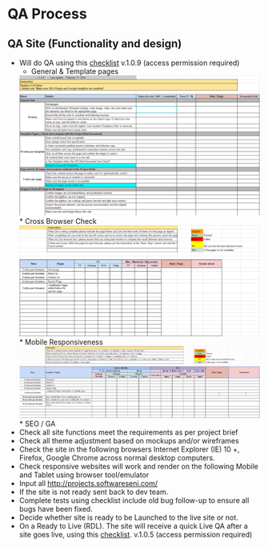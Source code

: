 # QA Process

## QA Site (Functionality and design)
* Will do QA using this <a href="https://docs.google.com/spreadsheets/d/1SNu-Mg7s92b-rw32OaDcAV2CGdGD6HrtiJCHu9i-g2k/edit#gid=1530176155">checklist</a> v.1.0.9 (access permission required)
  * General & Template pages
  <img src="/images/General-QA.png">
  * Cross Browser Check
  <img src="/images/Cross-Browser-QA.png">
  * Mobile Responsiveness
  <img src="/images/Responsive-QA.png">
  * SEO / GA
* Check all site functions meet the requirements as per project brief
* Check all theme adjustment based on mockups and/or wireframes
* Check the site in the following browsers Internet Explorer (IE) 10 +, Firefox, Google Chrome across normal desktop computers.
* Check responsive websites will work and render on the following Mobile and Tablet using browser tool/emulator
* Input all http://projects.softwareseni.com/
* If the site is not ready sent back to dev team.
* Complete tests using checklist include old bug follow-up to ensure all bugs have been fixed.
* Decide whether site is ready to be Launched to the live site or not.
* On a Ready to Live (RDL). The site will receive a quick Live QA after a site goes live, using this <a href="https://docs.google.com/spreadsheets/d/1OgQmV-eeDGkPOThUs2uoUySmtPjJRK-xvQTT3egxVk8/edit#gid=831255455">checklist</a>. v.1.0.5 (access permission required)


